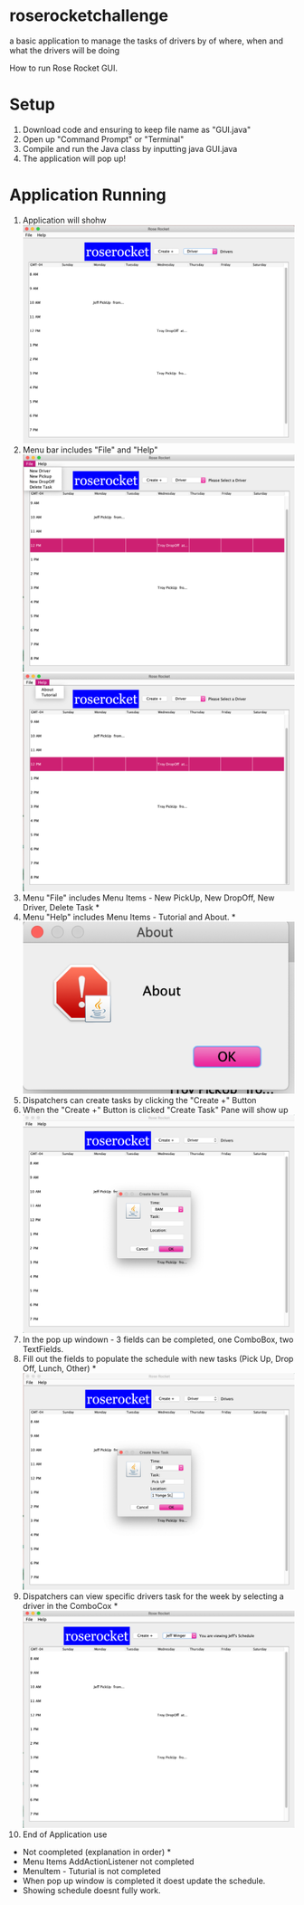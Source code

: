 # roserocketchallenge
a basic application to manage the tasks of drivers by of where, when and what the drivers will be doing



How to run Rose Rocket GUI.
# Setup
1. Download code and ensuring to keep file name as "GUI.java"
2. Open up "Command Prompt" or "Terminal"
3. Compile and run the Java class by inputting java GUI.java
4. The application will pop up!
# Application Running
1. Application will shohw <img src="Application.png">
2. Menu bar includes "File" and "Help" <img src="File Menubar.png">  <img src="Help Menubar.png">
3. Menu "File" includes Menu Items - New PickUp, New DropOff, New Driver, Delete Task * 
4. Menu "Help" includes Menu Items - Tutorial and About. * <img src="Abou MenuFile.png">
5. Dispatchers can create tasks by clicking the "Create +" Button  
6. When the "Create +" Button is clicked "Create Task" Pane will show up  <img src="Create Task Button.png">
7. In the pop up windown -  3 fields can be completed, one ComboBox, two TextFields. 
8. Fill out the fields to populate the schedule with new tasks (Pick Up, Drop Off, Lunch, Other) * <img src="Pick Up Task.png">
9. Dispatchers can view specific drivers task for the week by selecting a driver in the ComboCox *  <img src = "Jeff Wingers schedule.png">
10. End of Application use

* Not coompleted (explanation in order) *
* Menu Items AddActionListener not completed
* MenuItem - Tuturial is not completed
* When pop up window is completed it doest update the schedule.
* Showing schedule doesnt fully work.
